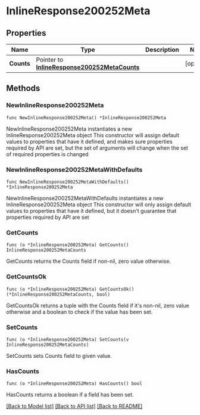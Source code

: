 # InlineResponse200252Meta

## Properties

Name | Type | Description | Notes
------------ | ------------- | ------------- | -------------
**Counts** | Pointer to [**InlineResponse200252MetaCounts**](InlineResponse200252MetaCounts.md) |  | [optional] 

## Methods

### NewInlineResponse200252Meta

`func NewInlineResponse200252Meta() *InlineResponse200252Meta`

NewInlineResponse200252Meta instantiates a new InlineResponse200252Meta object
This constructor will assign default values to properties that have it defined,
and makes sure properties required by API are set, but the set of arguments
will change when the set of required properties is changed

### NewInlineResponse200252MetaWithDefaults

`func NewInlineResponse200252MetaWithDefaults() *InlineResponse200252Meta`

NewInlineResponse200252MetaWithDefaults instantiates a new InlineResponse200252Meta object
This constructor will only assign default values to properties that have it defined,
but it doesn't guarantee that properties required by API are set

### GetCounts

`func (o *InlineResponse200252Meta) GetCounts() InlineResponse200252MetaCounts`

GetCounts returns the Counts field if non-nil, zero value otherwise.

### GetCountsOk

`func (o *InlineResponse200252Meta) GetCountsOk() (*InlineResponse200252MetaCounts, bool)`

GetCountsOk returns a tuple with the Counts field if it's non-nil, zero value otherwise
and a boolean to check if the value has been set.

### SetCounts

`func (o *InlineResponse200252Meta) SetCounts(v InlineResponse200252MetaCounts)`

SetCounts sets Counts field to given value.

### HasCounts

`func (o *InlineResponse200252Meta) HasCounts() bool`

HasCounts returns a boolean if a field has been set.


[[Back to Model list]](../README.md#documentation-for-models) [[Back to API list]](../README.md#documentation-for-api-endpoints) [[Back to README]](../README.md)



